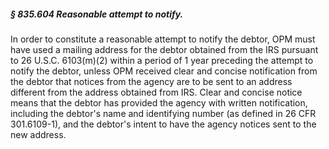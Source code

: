 ##### § 835.604 Reasonable attempt to notify. #####

In order to constitute a reasonable attempt to notify the debtor, OPM must have used a mailing address for the debtor obtained from the IRS pursuant to 26 U.S.C. 6103(m)(2) within a period of 1 year preceding the attempt to notify the debtor, unless OPM received clear and concise notification from the debtor that notices from the agency are to be sent to an address different from the address obtained from IRS. Clear and concise notice means that the debtor has provided the agency with written notification, including the debtor's name and identifying number (as defined in 26 CFR 301.6109-1), and the debtor's intent to have the agency notices sent to the new address.